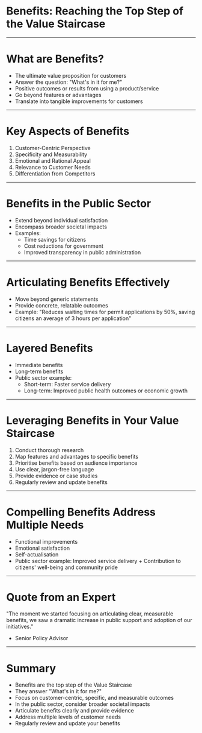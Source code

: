 # Benefits: Reaching the Top Step of the Value Staircase

---

# What are Benefits?

- The ultimate value proposition for customers
- Answer the question: "What's in it for me?"
- Positive outcomes or results from using a product/service
- Go beyond features or advantages
- Translate into tangible improvements for customers

---

# Key Aspects of Benefits

1. Customer-Centric Perspective
2. Specificity and Measurability
3. Emotional and Rational Appeal
4. Relevance to Customer Needs
5. Differentiation from Competitors

---

# Benefits in the Public Sector

- Extend beyond individual satisfaction
- Encompass broader societal impacts
- Examples:
  - Time savings for citizens
  - Cost reductions for government
  - Improved transparency in public administration

---

# Articulating Benefits Effectively

- Move beyond generic statements
- Provide concrete, relatable outcomes
- Example:
  "Reduces waiting times for permit applications by 50%, saving citizens an average of 3 hours per application"

---

# Layered Benefits

- Immediate benefits
- Long-term benefits
- Public sector example:
  - Short-term: Faster service delivery
  - Long-term: Improved public health outcomes or economic growth

---

# Leveraging Benefits in Your Value Staircase

1. Conduct thorough research
2. Map features and advantages to specific benefits
3. Prioritise benefits based on audience importance
4. Use clear, jargon-free language
5. Provide evidence or case studies
6. Regularly review and update benefits

---

# Compelling Benefits Address Multiple Needs

- Functional improvements
- Emotional satisfaction
- Self-actualisation
- Public sector example:
  Improved service delivery + Contribution to citizens' well-being and community pride

---

# Quote from an Expert

"The moment we started focusing on articulating clear, measurable benefits, we saw a dramatic increase in public support and adoption of our initiatives."
- Senior Policy Advisor

---

# Summary

- Benefits are the top step of the Value Staircase
- They answer "What's in it for me?"
- Focus on customer-centric, specific, and measurable outcomes
- In the public sector, consider broader societal impacts
- Articulate benefits clearly and provide evidence
- Address multiple levels of customer needs
- Regularly review and update your benefits